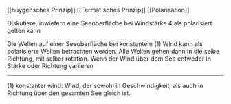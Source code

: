 
[[huygensches Prinzip]]
[[Fermat´sches Prinzip]]
[[Polarisation]]



Diskutiere, inwiefern eine Seeoberfläche bei Windstärke 4 als polarisiert gelten kann

Die Wellen auf einer Seeoberfläche bei konstantem (1) Wind kann als polarisierte Wellen betrachten werden. Alle Wellen gehen dann in die selbe Richtung, mit selber rotation. Wenn der Wind über dem See entweder in Stärke oder Richtung variieren 

---

(1) konstanter wind: Wind, der sowohl in Geschwindigkeit, als auch in Richtung über den gesamten See gleich ist.